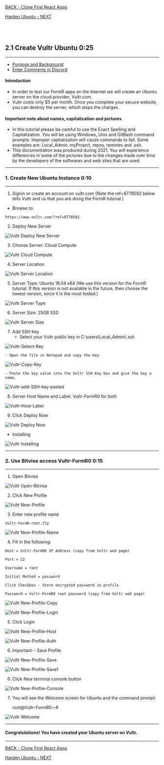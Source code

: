 <!-- ------------------------------------------------------------------------- -->

<div class="page-back">

[BACK - Clone First React Apps](/Setup/fr0102_First-React-Apps.md)
</div><div class="page-next">

[Harden Ubuntu - NEXT](/Setup/fr0302_Setup-Hardening-Ubuntu.md)
</div><div style="margin-top:35px">&nbsp;</div>

<!-- ------------------------------------------------------------------------- -->

## 2.1 Create Vultr Ubuntu 0:25
----
- [Purpose and Background](../Setup/purposes/pfr0301_Setup-Vultr-Ubuntu.md)
- [Enter Comments in Discord](https://discord.com/channels/928752444316483585/931217076885008495)

#### Introduction
- In order to test our FormR apps on the Internet  we will create an Ubuntu server on the cloud provider, Vultr.com. 
- Vultr costs only $5 per month. Once you complete your secure website, you can destroy the server, which stops the charges.

#### Important note about names, capitalization and pictures
- In this tutorial please be careful to use the Exact Spelling and Capitalization. You will be using Windows, Unix and GitBash command prompts. Improper captialization will cause commands to fail. Some examples are: Local_Admin, myProject, repos, remotes and .ssh.
- This documentation was produced during 2021. You will experience differences in some of the pictures due to the changes made over time by the developers of the softwares and web sites that are used.


----
### 1. Create New Ubuntu Instance  0:10
----
1. Signin or create an account on vultr.com (Note the ref=8778592 below tells Vultr and us that you are doing the FormR tutorial.)

- Browse to:

```
https://www.vultr.com/?ref=8778592
```

2. Deploy New Server 

![Vultr Deploy New Server](./images/fr0301-01_Vultr-Deploy-New-Server.png "Deploy New Server")

3. Choose Server: Cloud Compute

![Vultr Cloud Compute](./images/fr0301-02_Vultr-Cloud-Compute.png "Cloud Compute")

4. Server Location

![Vultr Server Location](./images/fr0301-03_Vultr-Server-Location.png "Server Location")

5. Server Type: Ubuntu 18.04 x64 (We use this version for the FormR tutorial. If this version is not available in the future, then choose the lowest version, since it is the most tested.)

![Vultr Server Type](./images/fr0301-04_Vultr-Server-Type.png "Server Type")

6. Server Size: 25GB SSD

![Vultr Server Size](./images/fr0301-05_Vultr-Server-Size.png "Server Size")

7. Add SSH Key
    - Select your Vultr public key in C:\users\Local_Admin\\.ssh

![Vultr-Select-Key](./images/fr0301-06_Vultr-Select-Key.png "Vultr-Select-Key")

    - Open the file in Notepad and copy the key 

![Vultr-Copy-Key](./images/fr0301-06_Vultr-Copy-Key.png "Vultr-Copy-Key")

    - Paste the key value into the Vultr SSH Key box and give the key a name.

![Vultr-add-SSH-key-pasted](./images/fr0301-06_Vultr-add-SSH-key-pasted.png "Vultr-add-SSH-key-pasted")

8. Server Host Name and Label: Vultr-FormR0 for both

![Vultr-Host-Label](./images/fr0301-07_Vultr-Host-Label.png "Vultr-Host-Label")


9. Click Deploy Now

![Vultr Deploy Now](./images/fr0301-07_Vultr-Deploy-Now.png "Deploy Now")

- Installing

![Vultr Installing](./images/fr0301-08_Vultr-Installing.png "Installing")

----
### 2. Use Bitvise access Vultr-FormR0  0:15
----
1. Open Bitvise

![Vultr Open-Bitvise](./images/fr0301-09_Vultr-Open-Bitvise.png "Vultr Open-Bitvise")

2. Click New Profile

![Vultr New-Profile](./images/fr0301-09_Vultr-New-Profile.png "Vultr New-Profile")

3. Enter new profile name

```
Vultr-FormR-root.tlp
```

![Vultr New-Profile-Name](./images/fr0301-09_Vultr-New-Profile-Name.png "Vultr New-Profile-Name")

4. Fill in the following:

```
Host = Vultr-FormR0 IP Address (copy from Vultr web page)

Port = 22

Username = root

Initial Method = password

Click Checkbox - Store encrypted password in profile

Password = Vultr-FormR0 root password (copy from Vultr web page)

```

![Vultr New-Profile-Copy](./images/fr0301-09_Vultr-New-Profile-Copy.png "Vultr New-Profile-Copy")

![Vultr New-Profile-Login](./images/fr0301-09_Vultr-New-Profile-Login.png "Vultr New-Profile-Login")

5. Click Login

![Vultr New-Profile-Host](./images/fr0301-09_Vultr-New-Profile-Host.png "Vultr New-Profile-Host")

![Vultr New-Profile-Auth](./images/fr0301-09_Vultr-New-Profile-Auth.png "Vultr New-Profile-Auth")

6. Important-- Save Profile

![Vultr New-Profile-Save](./images/fr0301-09_Vultr-New-Profile-Save.png "Vultr New-Profile-Save")

![Vultr New-Profile-Save1](./images/fr0301-09_Vultr-New-Profile-Save1.png "Vultr New-Profile-Save1")



6. Click New terminal console button

![Vultr New-Profile-Console](./images/fr0301-09_Vultr-New-Profile-Console.png "Vultr New-Profile-Console")

7. You will see the Welcome screen for Ubuntu and the command prompt:

    root@Vultr-FormR0:~#

![Vultr Welcome](./images/fr0301-13_Vultr-Welcome.png "Welcome")

----
#### Congratulations! You have created your Ubuntu server on Vultr.
----


<!-- ------------------------------------------------------------------------- -->

<div class="page-back">

[BACK - Clone First React Apps](/Setup/fr0102_First-React-Apps.md)
</div><div class="page-next">

[Harden Ubuntu - NEXT](/Setup/fr0302_Setup-Hardening-Ubuntu.md)
</div>




